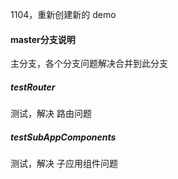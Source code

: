 1104，重新创建新的 demo

#### master分支说明
主分支，各个分支问题解决合并到此分支

##### testRouter
测试，解决 路由问题

##### testSubAppComponents
测试，解决 子应用组件问题